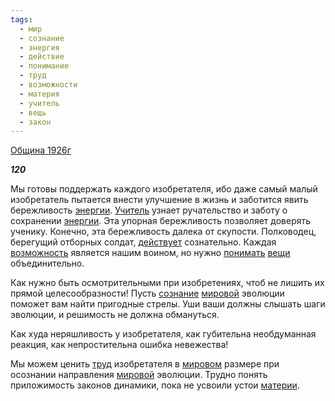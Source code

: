 ```yaml
---
tags:
  - мир
  - сознание
  - энергия
  - действие
  - понимание
  - труд
  - возможности
  - материя
  - учитель
  - вещь
  - закон
---
```

[Община 1926г](https://127.0.0.1:4002/agni/1926)

___120___

Мы готовы поддержать каждого изобретателя, ибо даже самый малый изобретатель пытается внести улучшение в жизнь и заботится явить бережливость [энергии](../../../tags/#энергия). [Учитель](../../../tags/#учитель) узнает ручательство и заботу о сохранении [энергии](../../../tags/#энергия). Эта упорная бережливость позволяет доверять ученику. Конечно, эта бережливость далека от скупости. Полководец, берегущий отборных солдат, [действует](../../../tags/#действие) сознательно. Каждая [возможность](../../../tags/#возможности) является нашим воином, но нужно [понимать](../../../tags/#понимание) [вещи](../../../tags/#вещь) объединительно.   

Как нужно быть осмотрительными при изобретениях, чтоб не лишить их прямой целесообразности! Пусть [сознание](../../../tags/#сознание) [мировой](../../../tags/#мир) эволюции поможет вам найти пригодные стрелы. Уши ваши должны слышать шаги эволюции, и решимость не должна обмануться.   

Как худа неряшливость у изобретателя, как губительна необдуманная реакция, как непростительна ошибка невежества!   

Мы можем ценить [труд](../../../tags/#труд) изобретателя в [мировом](../../../tags/#мир) размере при осознании направления [мировой](../../../tags/#мир) эволюции. Трудно понять приложимость законов динамики, пока не усвоили устои [материи](../../../tags/#материя).   


